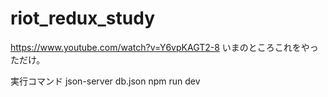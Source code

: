 # riot_redux_study
https://www.youtube.com/watch?v=Y6vpKAGT2-8
いまのところこれをやっただけ。

実行コマンド
  json-server db.json
  npm run dev
